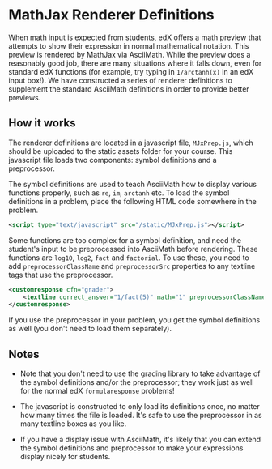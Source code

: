 # MathJax Renderer Definitions

When math input is expected from students, edX offers a math preview that attempts to show their expression in normal mathematical notation. This preview is rendered by MathJax via AsciiMath. While the preview does a reasonably good job, there are many situations where it falls down, even for standard edX functions (for example, try typing in `1/arctanh(x)` in an edX input box!). We have constructed a series of renderer definitions to supplement the standard AsciiMath definitions in order to provide better previews.

## How it works

The renderer definitions are located in a javascript file, `MJxPrep.js`, which should be uploaded to the static assets folder for your course. This javascript file loads two components: symbol definitions and a preprocessor.

The symbol definitions are used to teach AsciiMath how to display various functions properly, such as `re`, `im`, `arctanh` etc. To load the symbol definitions in a problem, place the following HTML code somewhere in the problem.

```XML
<script type="text/javascript" src="/static/MJxPrep.js"></script>
```

Some functions are too complex for a symbol definition, and need the student's input to be preprocessed into AsciiMath before rendering. These functions are `log10`, `log2`, `fact` and `factorial`. To use these, you need to add `preprocessorClassName` and `preprocessorSrc` properties to any textline tags that use the preprocessor.

```XML
<customresponse cfn="grader">
    <textline correct_answer="1/fact(5)" math="1" preprocessorClassName="MJxPrep" preprocessorSrc="/static/MJxPrep.js"/>
</customresponse>
```

If you use the preprocessor in your problem, you get the symbol definitions as well (you don't need to load them separately).


## Notes

* Note that you don't need to use the grading library to take advantage of the symbol definitions and/or the preprocessor; they work just as well for the normal edX `formularesponse` problems!

* The javascript is constructed to only load its definitions once, no matter how many times the file is loaded. It's safe to use the preprocessor in as many textline boxes as you like.

* If you have a display issue with AsciiMath, it's likely that you can extend the symbol definitions and preprocessor to make your expressions display nicely for students.
